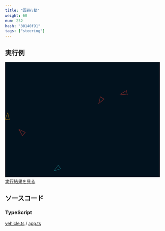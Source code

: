 ```yaml
---
title: "回避行動"
weight: 60
num: 252
hash: "30140f91"
tags: ["steering"]
---
```


## 実行例

![](./static/images/30140f91/0.png)
[実行結果を見る](./static/play/30140f91/index.html)

## ソースコード

### TypeScript

[vehicle.ts](./static/code/30140f91/vehicle.ts) / [app.ts](./static/code/30140f91/app.ts)
